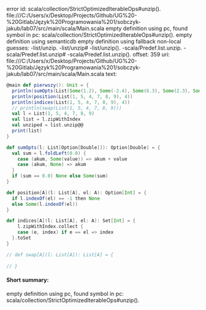 error id: scala/collection/StrictOptimizedIterableOps#unzip().
file:///C:/Users/x/Desktop/Projects/Github/UG%20-%20Gitlab/Język%20Programowania%201/sobczyk-jakub/lab07/src/main/scala/Main.scala
empty definition using pc, found symbol in pc: scala/collection/StrictOptimizedIterableOps#unzip().
empty definition using semanticdb
empty definition using fallback
non-local guesses:
	 -list/unzip.
	 -list/unzip#
	 -list/unzip().
	 -scala/Predef.list.unzip.
	 -scala/Predef.list.unzip#
	 -scala/Predef.list.unzip().
offset: 359
uri: file:///C:/Users/x/Desktop/Projects/Github/UG%20-%20Gitlab/Język%20Programowania%201/sobczyk-jakub/lab07/src/main/scala/Main.scala
text:
```scala
@main def pierwszy(): Unit = {
  println(sumOpts(List(Some(1.2), Some(-2.4), Some(6.3), Some(2.3), Some(9.0), Some(1.8), None)))
  println(position(List(1, 5, 4, 7, 8, 9), 4))
  println(indices(List(1, 5, 4, 7, 8, 9), 4))
  // println(swap(List(1, 5, 4, 7, 8, 9)))
  val l = List(1, 5, 4, 7, 8, 9)
  val list = l.zipWithIndex
  val unziped = list.unzip@@
  print(list)
}

def sumOpts(l: List[Option[Double]]): Option[Double] = {
  val sum = l.foldLeft(0.0) {
    case (akum, Some(value)) => akum + value
    case (akum, None) => akum
  }
  if (sum == 0.0) None else Some(sum)
}

def position[A](l: List[A], el: A): Option[Int] = {
  if l.indexOf(el) == -1 then None
  else Some(l.indexOf(el)) 
}

def indices[A](l: List[A], el: A): Set[Int] = {
    l.zipWithIndex.collect {
    case (e, index) if e == el => index
  }.toSet
}

// def swap[A](l: List[A]): List[A] = {
    
// }
```


#### Short summary: 

empty definition using pc, found symbol in pc: scala/collection/StrictOptimizedIterableOps#unzip().